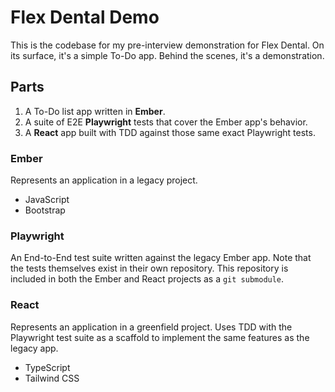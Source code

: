 # Flex Dental Demo

This is the codebase for my pre-interview demonstration for Flex Dental. On its surface, it's a simple To-Do app. Behind the scenes, it's a demonstration.

## Parts

1. A To-Do list app written in **Ember**.
2. A suite of E2E **Playwright** tests that cover the Ember app's behavior.
3. A **React** app built with TDD against those same exact Playwright tests.

### Ember

Represents an application in a legacy project.

- JavaScript
- Bootstrap

### Playwright

An End-to-End test suite written against the legacy Ember app. Note that the tests themselves exist in their own repository. This repository is included in both the Ember and React projects as a `git submodule`.

### React

Represents an application in a greenfield project. Uses TDD with the Playwright test suite as a scaffold to implement the same features as the legacy app.

- TypeScript
- Tailwind CSS
